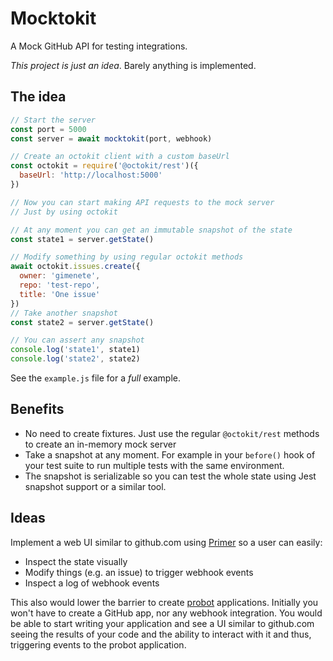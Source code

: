 # Mocktokit

A Mock GitHub API for testing integrations.

*This project is just an idea*. Barely anything is implemented.

## The idea

```js
// Start the server
const port = 5000
const server = await mocktokit(port, webhook)

// Create an octokit client with a custom baseUrl
const octokit = require('@octokit/rest')({
  baseUrl: 'http://localhost:5000'
})

// Now you can start making API requests to the mock server
// Just by using octokit

// At any moment you can get an immutable snapshot of the state
const state1 = server.getState()

// Modify something by using regular octokit methods
await octokit.issues.create({
  owner: 'gimenete',
  repo: 'test-repo',
  title: 'One issue'
})
// Take another snapshot
const state2 = server.getState()

// You can assert any snapshot
console.log('state1', state1)
console.log('state2', state2)
```

See the `example.js` file for a _full_ example.

## Benefits

- No need to create fixtures. Just use the regular `@octokit/rest` methods to create an in-memory mock server
- Take a snapshot at any moment. For example in your `before()` hook of your test suite to run multiple tests with the same environment.
- The snapshot is serializable so you can test the whole state using Jest snapshot support or a similar tool.

## Ideas

Implement a web UI similar to github.com using [Primer](https://primer.github.io/) so a user can easily:

- Inspect the state visually
- Modify things (e.g. an issue) to trigger webhook events
- Inspect a log of webhook events

This also would lower the barrier to create [probot](https://github.com/probot/probot) applications. Initially you won't have to create a GitHub app, nor any webhook integration. You would be able to start writing your application and see a UI similar to github.com seeing the results of your code and the ability to interact with it and thus, triggering events to the probot application.
